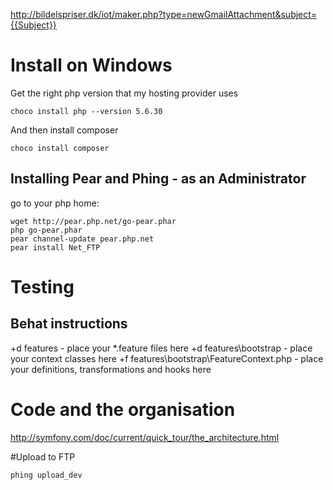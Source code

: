 

http://bildelspriser.dk/iot/maker.php?type=newGmailAttachment&subject={{Subject}}


# Install on Windows
Get the right php version that my hosting provider uses

    choco install php --version 5.6.30

And then install composer

    choco install composer

## Installing Pear and Phing - as an Administrator

go to your php home:

    wget http://pear.php.net/go-pear.phar
    php go-pear.phar  
    pear channel-update pear.php.net
    pear install Net_FTP


# Testing

## Behat instructions
+d features - place your *.feature files here
+d features\bootstrap - place your context classes here
+f features\bootstrap\FeatureContext.php - place your definitions, transformations and hooks here


# Code and the organisation

http://symfony.com/doc/current/quick_tour/the_architecture.html


#Upload to FTP


    phing upload_dev
